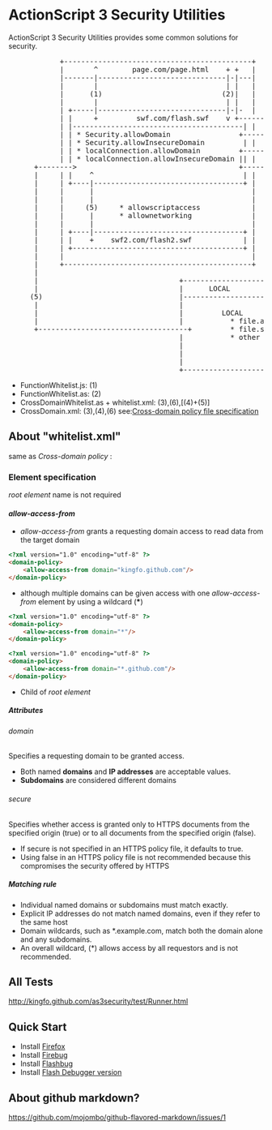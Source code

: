 ActionScript 3 Security Utilities 
=================================
ActionScript 3 Security Utilities provides some common solutions for security.


<pre>
            +--------------------------------------------+         +------------------------------------------+
            |       ^        page.com/page.html    + +   |         |    assets.cdn.com/FILE                   |
            |-------|------------------------------|-|---|         |------------------------------------------|
            |       |                              | |   |         |                                          |
            |      (1)                            (2)|   |         |                                          |
            |       |                              | |   |         |                                          |
            | +-----|------------------------------|-|-  |         |                                          |
            | |     +         swf.com/flash.swf    v +------(3)--->|     FILE:                                |
            | |----------------------------------------| |         |        * flash.swf //swf files           |
            | | * Security.allowDomain                +------(4)------->    * image.jpg //image files         |
            | | * Security.allowInsecureDomain         | |         |        * data.xml  // text files         |
            | | * localConnection.allowDomain         +-----(6)--------->   * other     // other files        |
            | | * localConnection.allowInsecureDomain || |         |                                          |
      +-------->                                      +-------+                                               |
      |     | |    ^                                   | |    |    |                                          |
      |     | +----|-----------------------------------+ |    |    |                                          |
      |     |      |                                     |    |    |                                          |
      |     |      |                                     |    |    |                                          |
      |     |     (5)     * allowscriptaccess            |    |    |                                          |
      |     |      |      * allownetworking              |    |    |                                          |
      |     |      |                                     |    |    +------------------------------------------+
      |     | +----|-----------------------------------+ |    |
      |     | |    +    swf2.com/flash2.swf            | |    |
      |     | +----------------------------------------+ |    |
      |     |                                            |    |
      |     +--------------------------------------------+    |
      |                                                       |
      |                                 +---------------------|------------------+
      |                                 |      LOCAL          +                  |
     (5)                                |----------------------------------------|
      |                                 |                                        |
      |                                 |         LOCAL                          |
      |                                 |           * file.air                   |
      +-----------------------------------+         * file.swf                   |
                                        |           * other                      |
                                        |                                        |
                                        |                                        |
                                        |                                        |
                                        +----------------------------------------+
</pre>

* FunctionWhitelist.js: (1)
* FunctionWhitelist.as: (2)
* CrossDomainWhitelist.as + whitelist.xml: (3),(6),[(4)+(5)]
* CrossDomain.xml: (3),(4),(6) see:[Cross-domain policy file specification](http://www.adobe.com/devnet/articles/crossdomain_policy_file_spec.html "Adobe Developer Connection")

About "whitelist.xml"
---------------------
same as _Cross-domain policy_ :

###  Element specification
 
_root element_ name is not required
  
#### _allow-access-from_ 
* _allow-access-from_ grants a requesting domain access to read data from the target domain

```html
<?xml version="1.0" encoding="utf-8" ?>
<domain-policy>
	<allow-access-from domain="kingfo.github.com"/>
</domain-policy>
```

* although multiple domains can be given access with one _allow-access-from_ element by using a wildcard (__*__)

```html
<?xml version="1.0" encoding="utf-8" ?>
<domain-policy>
	<allow-access-from domain="*"/>
</domain-policy>
```

```html
<?xml version="1.0" encoding="utf-8" ?>
<domain-policy>
	<allow-access-from domain="*.github.com"/>
</domain-policy>
```


* Child of _root element_



##### Attributes
###### domain

Specifies a requesting domain to be granted access. 
   
* Both named __domains__ and __IP addresses__  are acceptable values.
* __Subdomains__ are considered different domains

###### secure

 Specifies whether access is granted only to HTTPS 
documents from the specified origin (true) or to all documents from the specified origin (false).

* If secure is not specified in an HTTPS policy file, it defaults to true.
* Using false in an HTTPS policy file is not recommended because this compromises the security offered by HTTPS


#####  Matching rule
* Individual named domains or subdomains must match exactly.
* Explicit IP addresses do not match named domains, even if they refer to the same host
* Domain wildcards, such as *.example.com, match both the domain alone and any subdomains.
* An overall wildcard, (*) allows access by all requestors and is not recommended.

	
All Tests
---------
http://kingfo.github.com/as3security/test/Runner.html
	
Quick Start
-----------
* Install [Firefox](http://www.mozilla.org/firefox/  'A web browser')
* Install [Firebug](http://getfirebug.com/  'A Firefox extension')
* Install [Flashbug](https://addons.mozilla.org/en-US/firefox/addon/flashbug/ "A Firebug extension")
* Install [Flash Debugger version](http://www.adobe.com/support/flashplayer/downloads.html "Adobe Flash Player Support Center")

About github markdown?
----------------------
https://github.com/mojombo/github-flavored-markdown/issues/1